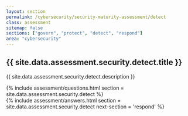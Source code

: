 ```yaml
---
layout: section
permalink: /cybersecurity/security-maturity-assessment/detect
class: assessment
sitemap: false
sections: ["govern", "protect", "detect", "respond"]
area: "cybersecurity"
---
```


<div class="card-body pb-0 pt-5 bg-blue-100 px-4 px-sm-5">
  <h2 class="card-title fw-semibold pb-2">{{ site.data.assessment.security.detect.title }}</h2>
  <p class="card-text pb-4">{{ site.data.assessment.security.detect.description }}</p>
  {% include assessment/questions.html section = site.data.assessment.security.detect %}
</div>
<div class="card-body pt-0 px-4 px-sm-5 pb-5">
  {% include assessment/answers.html section = site.data.assessment.security.detect next-section = 'respond' %}
</div>